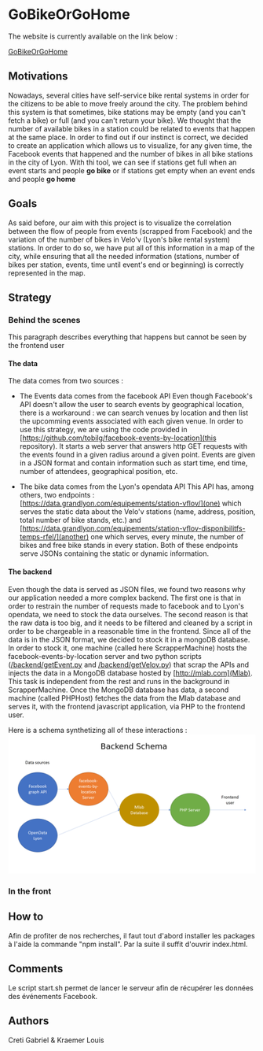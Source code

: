# GoBikeOrGoHome

The website is currently available on the link below :

[GoBikeOrGoHome](http://creti.fr/gbgh)

## Motivations

Nowadays, several cities have self-service bike rental systems in order for the citizens to be able to move freely around the city. The problem behind this system is that sometimes, bike stations may be empty (and you can't fetch a bike) or full (and you can't return your bike). We thought that the number of available bikes in a station could be related to events that happen at the same place. In order to find out if our instinct is correct, we decided to create an application which allows us to visualize, for any given time, the Facebook events that happened and the number of bikes in all bike stations in the city of Lyon.
With thi tool, we can see if stations get full when an event starts and people **go bike** or if stations get empty when an event ends and people **go home**




## Goals

As said before, our aim with this project is to visualize the correlation between the flow of people from events (scrapped from Facebook) and the variation of the number of bikes in Velo'v (Lyon's bike rental system) stations. In order to do so, we have put all of this information in a map of the city, while ensuring that all the needed information (stations, number of bikes per station, events, time until event's end or beginning) is correctly represented in the map.

## Strategy


### Behind the scenes

This paragraph describes everything that happens but cannot be seen by the frontend user

#### The data
The data comes from two sources : 
+ The Events data comes from the facebook API
Even though Facebook's API doesn't allow the user to search events by geographical location, there is a workaround : we can search venues by location and then list the upcomming events associated with each given venue. In order to use this strategy, we are using the code provided in [https://github.com/tobilg/facebook-events-by-location](this repository). It starts a web server that answers http GET requests with the events found in a given radius around a given point. Events are given in a JSON format and contain information such as start time, end time, number of attendees, geographical position, etc.

+ The bike data comes from the Lyon's opendata API
This API has, among others, two endpoints : [https://data.grandlyon.com/equipements/station-vflov/](one) which serves the static data about the Velo'v stations (name, address, position, total number of bike stands, etc.) and [https://data.grandlyon.com/equipements/station-vflov-disponibilitfs-temps-rfel/](another) one which serves, every minute, the number of bikes and free bike stands in every station. Both of these endpoints serve JSONs containing the static or dynamic information.

#### The backend

Even though the data is served as JSON files, we found two reasons why our application needed a more complex backend. The first one is that in order to restrain the number of requests made to facebook and to Lyon's opendata, we need to stock the data ourselves. The second reason is that the raw data is too big, and it needs to be filtered and cleaned by a script in order to be chargeable in a reasonable time in the frontend.
Since all of the data is in the JSON format, we decided to stock it in a mongoDB database. In order to stock it, one machine (called here ScrapperMachine) hosts the facebook-events-by-location server and two python scripts ([/backend/getEvent.py](1) and [/backend/getVelov.py](2)) that scrap the APIs and injects the data in a MongoDB database hosted by [http://mlab.com](Mlab). This task is independent from the rest and runs in the background in ScrapperMachine.
Once the MongoDB database has data, a second machine (called PHPHost) fetches the data from the Mlab database and serves it, with the frontend javascript application, via PHP to the frontend user.

Here is a schema synthetizing all of these interactions : 
![alt text](/docs/assets/schema.png "Backend Schema")

### In the front

## How to

Afin de profiter de nos recherches, il faut tout d'abord installer les packages à l'aide la commande "npm install". Par la suite il suffit d'ouvrir index.html.

## Comments

Le script start.sh permet de lancer le serveur afin de récupérer les données des événements Facebook.

## Authors

Creti Gabriel & Kraemer Louis
